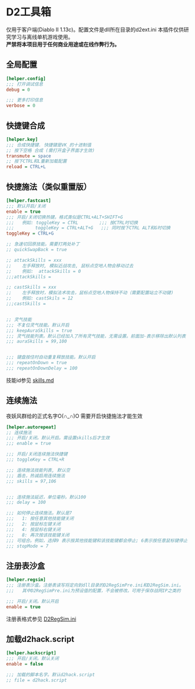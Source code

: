 # D2工具箱

仅用于客户端(Diablo II 1.13c)。配置文件是dll所在目录的d2ext.ini
本插件仅供研究学习与离线单机游戏使用。  
**严禁将本项目用于任何商业用途或在线作弊行为。**

## 全局配置

``` ini
[helper.config]
;;; 打开调试信息
debug = 0

;;; 更多打印信息
verbose = 0
```

## 快捷键合成

``` ini
[helper.key]
;;; 合成快捷键. 快捷键是VK_的十进制值
;; 按下空格 合成 (需打开盒子界面才生效)
transmute = space
;; 按下CTRL和L重新加载配置
reload = CTRL+L
```

## 快捷施法（类似重置版）

``` ini
[helper.fastcast]
;;; 默认开启/关闭
enable = true
;;; 开启/关闭切换热键。格式类似是CTRL+ALT+SHIFT+G
;;;   例如: toggleKey = CTRL        ;;; 按CTRL时切换
;;;        toggleKey = CTRL+ALT+G   ;;; 同时按下CTRL ALT和G时切换
toggleKey = CTRL+G

;; 急速切回原技能。需要打两处补丁
;; quickSwapBack = true

;; attackSkills = xxx
;;    左手释放时, 模拟近战攻击, 鼠标点空地人物会移动过去
;;    例如:  attackSkills = 0
;;;attackSkills =

;; castSkills = xxx
;;    左手释放时，模拟法术攻击，鼠标点空地人物保持不动（需要配置站立不动键)
;;    例如: castSkils = 12
;;;castSkills =


;; 灵气技能
;;; 不复位灵气技能。默认开启
;;; keepAuraSkills = true
;;; 灵气技能列表。默认已经加入了所有灵气技能，无需设置。前面加-表示移除出默认列表
;;; auraSkills = 99,100


;;; 键盘按住时自动重复释放技能。默认开启
;;; repeatOnDown = true
;;; repeatOnDownDelay = 100

```
技能id参见 [skills.md](https://github.com/dabeibao/d2helper/blob/main/examples/skills.md)

## 连续施法
夜妖风群给的正式名字O(∩_∩)O
需要开启快捷施法才能生效

``` ini
[helper.autorepeat]
;; 连续施法
;;; 开启/关闭。默认开启。需设置skills后才生效
;;; enable = true

;;; 开启/关闭连续施法快捷键
;;; toggleKey = CTRL+R

;;; 连续施法技能列表, 默认空
;;; 盾击，热诚启用连续施法
;;; skills = 97,106


;;; 连续施法延迟，单位毫秒。默认100
;;; delay = 100

;;; 如何停止连续施法。默认是7
;;;   1: 按任意其他技能键关闭
;;;   2: 按鼠标左键关闭
;;;   4: 按鼠标右键关闭
;;;   8: 再次按该技能键关闭
;;; 可组合。例如，选择9 表示按其他技能键和该技能键都会停止; 6表示按任意鼠标键停止
;;; stopMode = 7
```


## 注册表沙盒

``` ini
[helper.regsim]
;;; 注册表沙盒。注册表读写将定向到dll目录的D2RegSimPre.ini和D2RegSim.ini。
;;;   其中D2RegSimPre.ini为预设值的配置，不会被修改。可用于保存战网IP之类的

;;; 开启/关闭。默认开启
enable = true
```
注册表格式参见
   [D2RegSim.ini](https://github.com/dabeibao/d2helper/blob/main/examples/D2RegSim.ini)

## 加载d2hack.script

``` ini
[helper.hackscript]
;;; 开启/关闭。默认关闭
enable = false

;;; 加载的脚本名字。默认d2hack.script
;; file = d2hack.script
```
